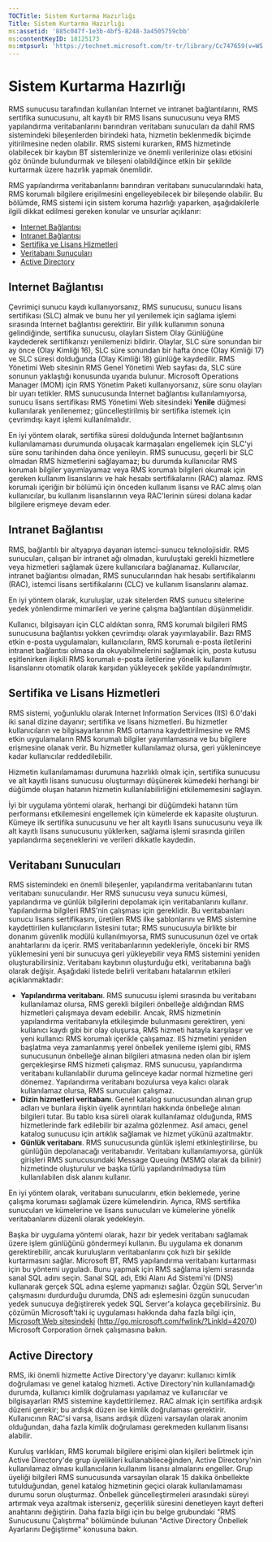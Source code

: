 ```yaml
---
TOCTitle: Sistem Kurtarma Hazırlığı
Title: Sistem Kurtarma Hazırlığı
ms:assetid: '885c047f-1e3b-4bf5-8248-3a4505759cbb'
ms:contentKeyID: 18125173
ms:mtpsurl: 'https://technet.microsoft.com/tr-tr/library/Cc747659(v=WS.10)'
---
```


Sistem Kurtarma Hazırlığı
=========================

RMS sunucusu tarafından kullanılan Internet ve intranet bağlantılarını, RMS sertifika sunucusunu, alt kayıtlı bir RMS lisans sunucusunu veya RMS yapılandırma veritabanlarını barındıran veritabanı sunucuları da dahil RMS sistemindeki bileşenlerden birindeki hata, hizmetin beklenmedik biçimde yitirilmesine neden olabilir. RMS sistemi kurarken, RMS hizmetinde olabilecek bir kaybın BT sistemlerinize ve önemli verilerinize olası etkisini göz önünde bulundurmak ve bileşeni olabildiğince etkin bir şekilde kurtarmak üzere hazırlık yapmak önemlidir.

RMS yapılandırma veritabanlarını barındıran veritabanı sunucularındaki hata, RMS korumalı bilgilere erişilmesini engelleyebilecek bir bileşende olabilir. Bu bölümde, RMS sistemi için sistem koruma hazırlığı yaparken, aşağıdakilerle ilgili dikkat edilmesi gereken konular ve unsurlar açıklanır:

-   [Internet Bağlantısı](#bkmk_1)
-   [Intranet Bağlantısı](#bkmk_2)
-   [Sertifika ve Lisans Hizmetleri](#bkmk_3)
-   [Veritabanı Sunucuları](#bkmk_4)
-   [Active Directory](#bkmk_5)

<span id="BKMK_1"></span>
Internet Bağlantısı
-------------------

Çevrimiçi sunucu kaydı kullanıyorsanız, RMS sunucusu, sunucu lisans sertifikası (SLC) almak ve bunu her yıl yenilemek için sağlama işlemi sırasında Internet bağlantısı gerektirir. Bir yıllık kullanımın sonuna gelindiğinde, sertifika sunucusu, olayları Sistem Olay Günlüğüne kaydederek sertifikanızı yenilemenizi bildirir. Olaylar, SLC süre sonundan bir ay önce (Olay Kimliği 16), SLC süre sonundan bir hafta önce (Olay Kimliği 17) ve SLC süresi dolduğunda (Olay Kimliği 18) günlüğe kaydedilir. RMS Yönetimi Web sitesinin RMS Genel Yönetimi Web sayfası da, SLC süre sonunun yaklaştığı konusunda uyarıda bulunur. Microsoft Operations Manager (MOM) için RMS Yönetim Paketi kullanıyorsanız, süre sonu olayları bir uyarı tetikler. RMS sunucusunda Internet bağlantısı kullanılamıyorsa, sunucu lisans sertifikası RMS Yönetimi Web sitesindeki **Yenile** düğmesi kullanılarak yenilenemez; güncelleştirilmiş bir sertifika istemek için çevrimdışı kayıt işlemi kullanılmalıdır.

En iyi yöntem olarak, sertifika süresi dolduğunda Internet bağlantısının kullanılamaması durumunda oluşacak karmaşaları engellemek için SLC'yi süre sonu tarihinden daha önce yenileyin. RMS sunucusu, geçerli bir SLC olmadan RMS hizmetlerini sağlayamaz; bu durumda kullanıcılar RMS korumalı bilgiler yayımlayamaz veya RMS korumalı bilgileri okumak için gereken kullanım lisanslarını ve hak hesabı sertifikalarını (RAC) alamaz. RMS korumalı içeriğin bir bölümü için önceden kullanım lisansı ve RAC almış olan kullanıcılar, bu kullanım lisanslarının veya RAC'lerinin süresi dolana kadar bilgilere erişmeye devam eder.

<span id="BKMK_2"></span>
Intranet Bağlantısı
-------------------

RMS, bağlantılı bir altyapıya dayanan istemci-sunucu teknolojisidir. RMS sunucuları, çalışan bir intranet ağı olmadan, kuruluştaki gerekli hizmetlere veya hizmetleri sağlamak üzere kullanıcılara bağlanamaz. Kullanıcılar, intranet bağlantısı olmadan, RMS sunucularından hak hesabı sertifikalarını (RAC), istemci lisans sertifikalarını (CLC) ve kullanım lisanslarını alamaz.

En iyi yöntem olarak, kuruluşlar, uzak sitelerden RMS sunucu sitelerine yedek yönlendirme mimarileri ve yerine çalışma bağlantıları düşünmelidir.

Kullanıcı, bilgisayarı için CLC aldıktan sonra, RMS korumalı bilgileri RMS sunucusuna bağlantısı yokken çevrimdışı olarak yayımlayabilir. Bazı RMS etkin e-posta uygulamaları, kullanıcıların, RMS korumalı e-posta iletilerini intranet bağlantısı olmasa da okuyabilmelerini sağlamak için, posta kutusu eşitlenirken ilişkili RMS korumalı e-posta iletilerine yönelik kullanım lisanslarını otomatik olarak karşıdan yükleyecek şekilde yapılandırılmıştır.

<span id="BKMK_3"></span>
Sertifika ve Lisans Hizmetleri
------------------------------

RMS sistemi, yoğunluklu olarak Internet Information Services (IIS) 6.0'daki iki sanal dizine dayanır; sertifika ve lisans hizmetleri. Bu hizmetler kullanıcıların ve bilgisayarlarının RMS ortamına kaydettirilmesine ve RMS etkin uygulamaların RMS korumalı bilgiler yayımlamasına ve bu bilgilere erişmesine olanak verir. Bu hizmetler kullanılamaz olursa, geri yükleninceye kadar kullanıcılar reddedilebilir.

Hizmetin kullanılamaması durumuna hazırlıklı olmak için, sertifika sunucusu ve alt kayıtlı lisans sunucusu oluşturmayı düşünerek kümedeki herhangi bir düğümde oluşan hatanın hizmetin kullanılabilirliğini etkilememesini sağlayın.

İyi bir uygulama yöntemi olarak, herhangi bir düğümdeki hatanın tüm performansı etkilemesini engellemek için kümelerde ek kapasite oluşturun. Kümeye ilk sertifika sunucusunu ve her alt kayıtlı lisans sunucusunu veya ilk alt kayıtlı lisans sunucusunu yüklerken, sağlama işlemi sırasında girilen yapılandırma seçeneklerini ve verileri dikkatle kaydedin.

<span id="BKMK_4"></span>
Veritabanı Sunucuları
---------------------

RMS sistemindeki en önemli bileşenler, yapılandırma veritabanlarını tutan veritabanı sunucularıdır. Her RMS sunucusu veya sunucu kümesi, yapılandırma ve günlük bilgilerini depolamak için veritabanlarını kullanır. Yapılandırma bilgileri RMS'nin çalışması için gereklidir. Bu veritabanları sunucu lisans sertifikasını, üretilen RMS ilke şablonlarını ve RMS sistemine kaydettirilen kullanıcıların listesini tutar; RMS sunucusuyla birlikte bir donanım güvenlik modülü kullanılmıyorsa, RMS sunucusunun özel ve ortak anahtarlarını da içerir. RMS veritabanlarının yedekleriyle, önceki bir RMS yüklemesini yeni bir sunucuya geri yükleyebilir veya RMS sistemini yeniden oluşturabilirsiniz. Veritabanı kaybının oluşturduğu etki, veritabanına bağlı olarak değişir. Aşağıdaki listede belirli veritabanı hatalarının etkileri açıklanmaktadır:

-   **Yapılandırma veritabanı**. RMS sunucusu işlemi sırasında bu veritabanı kullanılamaz olursa, RMS gerekli bilgileri önbelleğe aldığından RMS hizmetleri çalışmaya devam edebilir. Ancak, RMS hizmetinin yapılandırma veritabanıyla etkileşimde bulunmasını gerektiren, yeni kullanıcı kaydı gibi bir olay oluşursa, RMS hizmeti hatayla karşılaşır ve yeni kullanıcı RMS korumalı içerikle çalışamaz. IIS hizmetini yeniden başlatma veya zamanlanmış yerel önbellek yenileme işlemi gibi, RMS sunucusunun önbelleğe alınan bilgileri atmasına neden olan bir işlem gerçekleşirse RMS hizmeti çalışmaz. RMS sunucusu, yapılandırma veritabanı kullanılabilir duruma gelinceye kadar normal hizmetine geri dönemez.
    Yapılandırma veritabanı bozulursa veya kalıcı olarak kullanılamaz olursa, RMS sunucuları çalışmaz.
-   **Dizin hizmetleri veritabanı**. Genel katalog sunucusundan alınan grup adları ve bunlara ilişkin üyelik ayrıntıları hakkında önbelleğe alınan bilgileri tutar. Bu tablo kısa süreli olarak kullanılamaz olduğunda, RMS hizmetlerinde fark edilebilir bir azalma gözlenmez. Asıl amacı, genel katalog sunucusu için artıklık sağlamak ve hizmet yükünü azaltmaktır.
-   **Günlük veritabanı**. RMS sunucusunda günlük işlemi etkinleştirilirse, bu günlüğün depolanacağı veritabanıdır. Veritabanı kullanılamıyorsa, günlük girişleri RMS sunucusundaki Message Queuing (MSMQ olarak da bilinir) hizmetinde oluşturulur ve başka türlü yapılandırılmadıysa tüm kullanılabilen disk alanını kullanır.

En iyi yöntem olarak, veritabanı sunucularını, etkin beklemede, yerine çalışma koruması sağlamak üzere kümelendirin. Ayrıca, RMS sertifika sunucuları ve kümelerine ve lisans sunucuları ve kümelerine yönelik veritabanlarını düzenli olarak yedekleyin.

Başka bir uygulama yöntemi olarak, hazır bir yedek veritabanı sağlamak üzere işlem günlüğünü göndermeyi kullanın. Bu uygulama ek donanım gerektirebilir, ancak kuruluşların veritabanlarını çok hızlı bir şekilde kurtarmasını sağlar. Microsoft BT, RMS yapılandırma veritabanı kurtarması için bu yöntemi uyguladı. Bunu yapmak için RMS sağlama işlemi sırasında sanal SQL adını seçin. Sanal SQL adı, Etki Alanı Ad Sistemi'ni (DNS) kullanarak gerçek SQL adına eşleme yapmanızı sağlar. Özgün SQL Server'ın çalışmasını durdurduğu durumda, DNS adı eşlemesini özgün sunucudan yedek sunucuya değiştirerek yedek SQL Server'a kolayca geçebilirsiniz. Bu çözümün Microsoft'taki iç uygulaması hakkında daha fazla bilgi için, [Microsoft Web sitesindeki](http://go.microsoft.com/fwlink/?linkid=42070) (http://go.microsoft.com/fwlink/?LinkId=42070) Microsoft Corporation örnek çalışmasına bakın.

<span id="BKMK_5"></span>
Active Directory
----------------

RMS, iki önemli hizmette Active Directory'ye dayanır: kullanıcı kimlik doğrulaması ve genel katalog hizmeti. Active Directory'nin kullanılamadığı durumda, kullanıcı kimlik doğrulaması yapılamaz ve kullanıcılar ve bilgisayarları RMS sistemine kaydettirilemez. RAC almak için sertifika ardışık düzeni gerekir; bu ardışık düzen ise kimlik doğrulaması gerektirir. Kullanıcının RAC'si varsa, lisans ardışık düzeni varsayılan olarak anonim olduğundan, daha fazla kimlik doğrulaması gerekmeden kullanım lisansı alabilir.

Kuruluş varlıkları, RMS korumalı bilgilere erişimi olan kişileri belirtmek için Active Directory'de grup üyelikleri kullanabileceğinden, Active Directory'nin kullanılamaz olması kullanıcıların kullanım lisansı almalarını engeller. Grup üyeliği bilgileri RMS sunucusunda varsayılan olarak 15 dakika önbellekte tutulduğundan, genel katalog hizmetinin geçici olarak kullanılamaması durumu sorun oluşturmaz. Önbellek güncelleştirmeleri arasındaki süreyi artırmak veya azaltmak isterseniz, geçerlilik süresini denetleyen kayıt defteri anahtarını değiştirin. Daha fazla bilgi için bu belge grubundaki "RMS Sunucusunu Çalıştırma" bölümünde bulunan "Active Directory Önbellek Ayarlarını Değiştirme" konusuna bakın.
